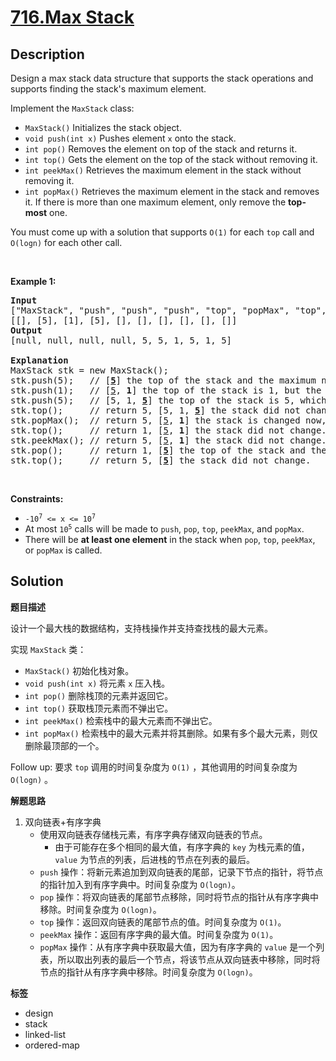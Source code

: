# [716.Max Stack](https://leetcode.com/problems/max-stack/description/)

## Description

<p>Design a max stack data structure that supports the stack operations and supports finding the stack&#39;s maximum element.</p>

<p>Implement the <code>MaxStack</code> class:</p>

<ul>
  <li><code>MaxStack()</code> Initializes the stack object.</li>
  <li><code>void push(int x)</code> Pushes element <code>x</code> onto the stack.</li>
  <li><code>int pop()</code> Removes the element on top of the stack and returns it.</li>
  <li><code>int top()</code> Gets the element on the top of the stack without removing it.</li>
  <li><code>int peekMax()</code> Retrieves the maximum element in the stack without removing it.</li>
  <li><code>int popMax()</code> Retrieves the maximum element in the stack and removes it. If there is more than one maximum element, only remove the <strong>top-most</strong> one.</li>
</ul>

<p>You must come up with a solution that supports <code>O(1)</code> for each <code>top</code> call and <code>O(logn)</code> for each other call.</p>

<p>&nbsp;</p>
<p><strong class="example">Example 1:</strong></p>

<pre>
<strong>Input</strong>
[&quot;MaxStack&quot;, &quot;push&quot;, &quot;push&quot;, &quot;push&quot;, &quot;top&quot;, &quot;popMax&quot;, &quot;top&quot;, &quot;peekMax&quot;, &quot;pop&quot;, &quot;top&quot;]
[[], [5], [1], [5], [], [], [], [], [], []]
<strong>Output</strong>
[null, null, null, null, 5, 5, 1, 5, 1, 5]

<strong>Explanation</strong>
MaxStack stk = new MaxStack();
stk.push(5);   // [<strong><u>5</u></strong>] the top of the stack and the maximum number is 5.
stk.push(1);   // [<u>5</u>, <strong>1</strong>] the top of the stack is 1, but the maximum is 5.
stk.push(5);   // [5, 1, <strong><u>5</u></strong>] the top of the stack is 5, which is also the maximum, because it is the top most one.
stk.top();     // return 5, [5, 1, <strong><u>5</u></strong>] the stack did not change.
stk.popMax();  // return 5, [<u>5</u>, <strong>1</strong>] the stack is changed now, and the top is different from the max.
stk.top();     // return 1, [<u>5</u>, <strong>1</strong>] the stack did not change.
stk.peekMax(); // return 5, [<u>5</u>, <strong>1</strong>] the stack did not change.
stk.pop();     // return 1, [<strong><u>5</u></strong>] the top of the stack and the max element is now 5.
stk.top();     // return 5, [<strong><u>5</u></strong>] the stack did not change.
</pre>

<p>&nbsp;</p>
<p><strong>Constraints:</strong></p>

<ul>
  <li><code>-10<sup>7</sup> &lt;= x &lt;= 10<sup>7</sup></code></li>
  <li>At most <code>10<sup>5</sup></code>&nbsp;calls will be made to <code>push</code>, <code>pop</code>, <code>top</code>, <code>peekMax</code>, and <code>popMax</code>.</li>
  <li>There will be <strong>at least one element</strong> in the stack when <code>pop</code>, <code>top</code>, <code>peekMax</code>, or <code>popMax</code> is called.</li>
</ul>

## Solution

**题目描述**

设计一个最大栈的数据结构，支持栈操作并支持查找栈的最大元素。

实现 `MaxStack` 类：

- `MaxStack()` 初始化栈对象。
- `void push(int x)` 将元素 `x` 压入栈。
- `int pop()` 删除栈顶的元素并返回它。
- `int top()` 获取栈顶元素而不弹出它。
- `int peekMax()` 检索栈中的最大元素而不弹出它。
- `int popMax()` 检索栈中的最大元素并将其删除。如果有多个最大元素，则仅删除最顶部的一个。

Follow up: 要求 `top` 调用的时间复杂度为 `O(1)` ，其他调用的时间复杂度为 `O(logn)` 。

**解题思路**

1. 双向链表+有序字典
   - 使用双向链表存储栈元素，有序字典存储双向链表的节点。
     - 由于可能存在多个相同的最大值，有序字典的 `key` 为栈元素的值，`value` 为节点的列表，后进栈的节点在列表的最后。
   - `push` 操作：将新元素追加到双向链表的尾部，记录下节点的指针，将节点的指针加入到有序字典中。时间复杂度为 `O(logn)`。
   - `pop` 操作：将双向链表的尾部节点移除，同时将节点的指针从有序字典中移除。时间复杂度为 `O(logn)`。
   - `top` 操作：返回双向链表的尾部节点的值。时间复杂度为 `O(1)`。
   - `peekMax` 操作：返回有序字典的最大值。时间复杂度为 `O(1)`。
   - `popMax` 操作：从有序字典中获取最大值，因为有序字典的 `value` 是一个列表，所以取出列表的最后一个节点，将该节点从双向链表中移除，同时将节点的指针从有序字典中移除。时间复杂度为 `O(logn)`。

**标签**

- design
- stack
- linked-list
- ordered-map
